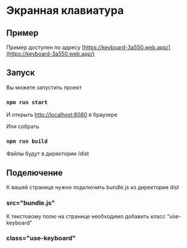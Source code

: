 # Экранная клавиатура

## Пример

Пример доступен по адресу [https://keyboard-3a550.web.app/](https://keyboard-3a550.web.app/)

## Запуск

Вы можете запустить проект

### `npm run start`

И открыть [http://localhost:8080](http://localhost:8080) в браузере

Или собрать

### `npm run build`

Файлы будут в директории /dist

## Поделючение

К вашей странице нужно подключить bundle.js из директории dist

### src="bundle.js"

К текстовому полю на странице необходимо добавить класс "use-keyboard"

### class="use-keyboard"
